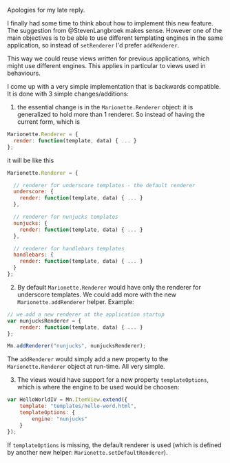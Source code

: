 Apologies for my late reply. 

I finally had some time to think about how to implement this new feature. The suggestion from @StevenLangbroek makes sense. However one of the main objectives is to be able to use different templating engines in the same application, so instead of `setRenderer` I'd prefer `addRenderer`. 

This way we could reuse views written for previous applications, which might use different engines. This applies in particular to views used in behaviours. 

I come up with a very simple implementation that is backwards compatible. It is done with 3 simple changes/additions:

1) the essential change is in the `Marionette.Renderer` object: it is generalized to hold more than 1 renderer. So instead of having the current form, which is

```js
Marionette.Renderer = {
  render: function(template, data) { ... }
};
```

it will be like this

```js
Marionette.Renderer = {

  // renderer for underscore templates - the default renderer
  underscore: {
    render: function(template, data) { ... }
  },

  // renderer for nunjucks templates
  nunjucks: {
    render: function(template, data) { ... }
  },

  // renderer for handlebars templates
  handlebars: {
    render: function(template, data) { ... }
  }
};
```

2) By default `Marionette.Renderer` would have only the renderer for underscore templates. We could add more with the new `Marionette.addRenderer` helper. Example:

```js
// we add a new renderer at the application startup
var nunjucksRenderer = {
    render: function(template, data) { ... }
};

Mn.addRenderer("nunjucks", nunjucksRenderer);
```

The `addRenderer` would simply add a new property to the `Marionette.Renderer` object at run-time. All very simple.

3) The views would have support for a new property `templateOptions`, which is where the engine to be used would be choosen:

```js
var HelloWorldIV = Mn.ItemView.extend({
    template: "templates/hello-word.html",
    templateOptions: {
        engine: "nunjucks"
    }
});
```

If `templateOptions` is missing, the default renderer is used (which is defined by another new helper: `Marionette.setDefaultRenderer`).

